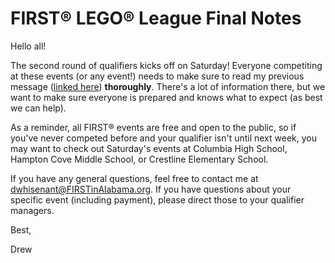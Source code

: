 # FIRST® LEGO® League Final Notes

Hello all!

The second round of qualifiers kicks off on Saturday! Everyone competiting at these events (or any event!) needs to make sure to read my previous message ([linked here](./2018-10-21.md)) **thoroughly**. There's a lot of information there, but we want to make sure everyone is prepared and knows what to expect (as best we can help).

As a reminder, all FIRST® events are free and open to the public, so if you've never competed before and your qualifier isn't until next week, you may want to check out Saturday's events at Columbia High School, Hampton Cove Middle School, or Crestline Elementary School.

If you have any general questions, feel free to contact me at dwhisenant@FIRSTinAlabama.org. If you have questions about your specific event (including payment), please direct those to your qualifier managers.

Best,

Drew
